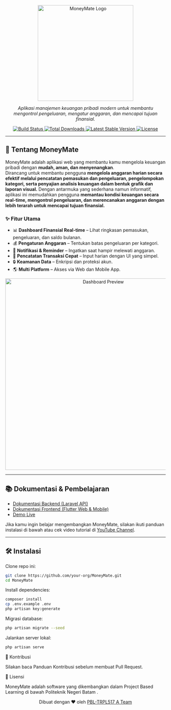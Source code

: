 <p align="center">
  <a href="https://MoneyMate.app" target="_blank">
    <img src="https://raw.githubusercontent.com/moneymate/main/docs/assets/logo.png" width="300" alt="MoneyMate Logo">
  </a>
</p>

<p align="center">
  <em>Aplikasi manajemen keuangan pribadi modern untuk membantu mengontrol pengeluaran, mengatur anggaran, dan mencapai tujuan finansial.</em>
</p>

<p align="center">
  <a href="https://github.com/your-org/MoneyMate/actions">
    <img src="https://github.com/your-org/MoneyMate/workflows/tests/badge.svg" alt="Build Status">
  </a>
  <a href="https://packagist.org/packages/your-org/MoneyMate">
    <img src="https://img.shields.io/packagist/dt/your-org/MoneyMate" alt="Total Downloads">
  </a>
  <a href="https://packagist.org/packages/your-org/MoneyMate">
    <img src="https://img.shields.io/packagist/v/your-org/MoneyMate" alt="Latest Stable Version">
  </a>
  <a href="https://opensource.org/licenses/MIT">
    <img src="https://img.shields.io/badge/license-MIT-blue.svg" alt="License">
  </a>
</p>

---

## 🚀 Tentang MoneyMate

MoneyMate adalah aplikasi web yang membantu kamu mengelola keuangan pribadi dengan **mudah, aman, dan menyenangkan**.  
Dirancang untuk membantu pengguna **mengelola anggaran harian secara efektif melalui pencatatan pemasukan dan pengeluaran, pengelompokan kategori, serta penyajian analisis keuangan dalam bentuk grafik dan laporan visual.** Dengan antarmuka yang sederhana namun informatif, aplikasi ini memudahkan pengguna **memantau kondisi keuangan secara real-time, mengontrol pengeluaran, dan merencanakan anggaran dengan lebih terarah untuk mencapai tujuan finansial.**  

### ✨ Fitur Utama
- 📊 **Dashboard Finansial Real-time** – Lihat ringkasan pemasukan, pengeluaran, dan saldo bulanan.
- 💰 **Pengaturan Anggaran** – Tentukan batas pengeluaran per kategori.
- 🔔 **Notifikasi & Reminder** – Ingatkan saat hampir melewati anggaran.
- 🧾 **Pencatatan Transaksi Cepat** – Input harian dengan UI yang simpel.
- 🔒 **Keamanan Data** – Enkripsi dan proteksi akun.
- 🌎 **Multi Platform** – Akses via Web dan Mobile App.

<p align="center">
  <img src="https://raw.githubusercontent.com/moneymate/main/docs/assets/landing.png" width="600" alt="Dashboard Preview">
</p>

---

## 📚 Dokumentasi & Pembelajaran

- [Dokumentasi Backend (Laravel API)](https://MoneyMate.app/docs/backend)  
- [Dokumentasi Frontend (Flutter Web & Mobile)](https://MoneyMate.app/docs/frontend)  
- [Demo Live](https://MoneyMate.app/demo)  

Jika kamu ingin belajar mengembangkan MoneyMate, silakan ikuti panduan instalasi di bawah atau cek video tutorial di [YouTube Channel](https://youtube.com/yourchannel).

---

## 🛠️ Instalasi

Clone repo ini:

```bash
git clone https://github.com/your-org/MoneyMate.git
cd MoneyMate
```

Install dependencies:

```bash
composer install
cp .env.example .env
php artisan key:generate
```

Migrasi database:

```bash
php artisan migrate --seed
```

Jalankan server lokal:

```bash
php artisan serve
```

🤝 Kontribusi

Silakan baca Panduan Kontribusi
 sebelum membuat Pull Request.

📜 Lisensi

MoneyMate adalah software yang dikembangkan dalam Project Based Learning di bawah Politeknik Negeri Batam
.



<p align="center"> Dibuat dengan ❤️ oleh <a href="https://github.com/your-org">PBL-TRPL517 A Team</a> </p> 